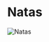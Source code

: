 # Natas
![Natas](https://user-images.githubusercontent.com/66634743/84566972-6fbb7300-ad86-11ea-9fee-629da73eb16d.png)
